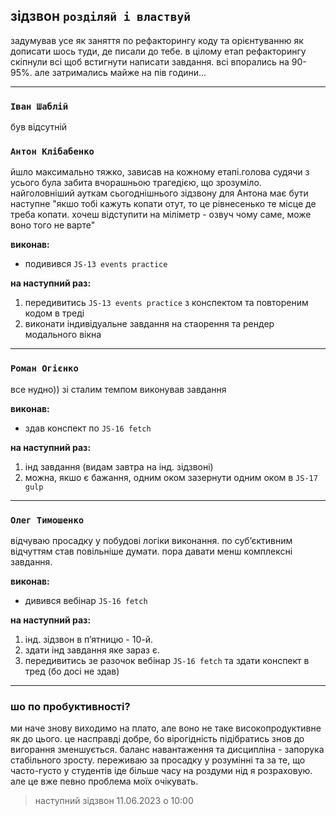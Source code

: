 ## зідзвон `розділяй і властвуй`

задумував усе як заняття по рефакторингу коду та орієнтуванню як дописати шось туди, де писали до тебе. в цілому етап рефакторингу скіпнули всі щоб встигнути написати завдання. всі впорались на 90-95%. але затримались майже на пів години...

---

### `Іван Шаблій`

був відсутній

### `Антон Клібабенко`

йшло максимально тяжко, зависав на кожному етапі.голова судячи з усього була забита вчорашньою трагедією, що зрозуміло.
найголовніший ауткам сьогоднішнього зідзвону для Антона має бути наступне "якшо тобі кажуть копати отут, то це рівнесенько те місце де треба копати. хочеш відступити на міліметр - озвуч чому саме, може воно того не варте"

**виконав:**

- подивився `JS-13 events practice`

**на наступний раз:**

1. передивитись `JS-13 events practice` з конспектом та повтореним кодом в треді
2. виконати індивідуальне завдання на стаорення та рендер модального вікна

---

### `Роман Огієнко`

все нудно)) зі сталим темпом виконував завдання

**виконав:**

- здав конспект по `JS-16 fetch`

**на наступний раз:**

1. інд завдання (видам завтра на інд. зідзвоні)
2. можна, якшо є бажання, одним оком зазернути одним оком в `JS-17 gulp`

---

### `Олег Тимошенко`

відчуваю просадку у побудові логіки виконання. по субʼєктивним відчуттям став повільніше думати. пора давати менш комплексні завдання.

**виконав:**

- дивився вебінар `JS-16 fetch`

**на наступний раз:**

1. інд. зідзвон в пʼятницю - 10-й.
2. здати інд завдання яке зараз є.
3. передивитись зе разочок вебінар `JS-16 fetch` та здати конспект в тред (бо досі не здав)

---

### шо по пробуктивності?

ми наче знову виходимо на плато, але воно не таке високопродуктивне як до цього. це насправді добре, бо вірогідність підібратись знов до вигорання зменшується. баланс навантаження та дисципліна - запорука стабільного зросту. переживаю за просадку у розумінні та за те, що часто-густо у студентів іде більше часу на роздуми нід я розраховую. але це вже певно проблема моїх очікувать.

> наступний зідзвон 11.06.2023 о 10:00
